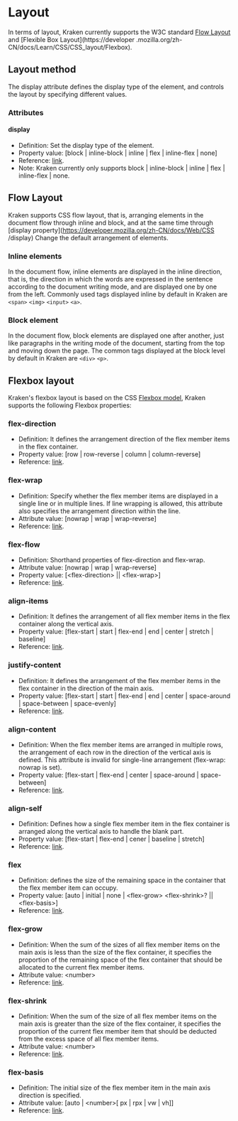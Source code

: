 # Layout

In terms of layout, Kraken currently supports the W3C standard [Flow Layout](https://developer.mozilla.org/zh-CN/docs/Web/CSS/CSS_Flow_Layout) and [Flexible Box Layout](https://developer .mozilla.org/zh-CN/docs/Learn/CSS/CSS_layout/Flexbox).

## Layout method

The display attribute defines the display type of the element, and controls the layout by specifying different values.

### Attributes

#### display

- Definition: Set the display type of the element.
- Property value: [block | inline-block | inline | flex | inline-flex | none]
- Reference: [link](https://developer.mozilla.org/zh-CN/docs/Web/CSS/display).
- Note: Kraken currently only supports block | inline-block | inline | flex | inline-flex | none.

## Flow Layout

Kraken supports CSS flow layout, that is, arranging elements in the document flow through inline and block, and at the same time through [display property](https://developer.mozilla.org/zh-CN/docs/Web/CSS /display) Change the default arrangement of elements.

### Inline elements

In the document flow, inline elements are displayed in the inline direction, that is, the direction in which the words are expressed in the sentence according to the document writing mode, and are displayed one by one from the left.
Commonly used tags displayed inline by default in Kraken are `<span>` `<img>` `<input>` `<a>`.

### Block element

In the document flow, block elements are displayed one after another, just like paragraphs in the writing mode of the document, starting from the top and moving down the page.
The common tags displayed at the block level by default in Kraken are `<div>` `<p>`.

## Flexbox layout

Kraken's flexbox layout is based on the CSS [Flexbox model](https://developer.mozilla.org/zh-CN/docs/Learn/CSS/CSS_layout/Flexbox), Kraken supports the following Flexbox properties:

### flex-direction

- Definition: It defines the arrangement direction of the flex member items in the flex container.
- Property value: [row | row-reverse | column | column-reverse]
- Reference: [link](https://developer.mozilla.org/zh-CN/docs/Web/CSS/flex-direction).

### flex-wrap

- Definition: Specify whether the flex member items are displayed in a single line or in multiple lines. If line wrapping is allowed, this attribute also specifies the arrangement direction within the line.
- Attribute value: [nowrap | wrap | wrap-reverse]
- Reference: [link](https://developer.mozilla.org/zh-CN/docs/Web/CSS/flex-wrap).

### flex-flow

- Definition: Shorthand properties of flex-direction and flex-wrap.
- Attribute value: [nowrap | wrap | wrap-reverse]
- Property value: [\<flex-direction> || \<flex-wrap>]
- Reference: [link](https://developer.mozilla.org/zh-CN/docs/Web/CSS/flex-flow).

### align-items

- Definition: It defines the arrangement of all flex member items in the flex container along the vertical axis.
- Property value: [flex-start | start | flex-end | end | center | stretch | baseline]
- Reference: [link](https://developer.mozilla.org/zh-CN/docs/Web/CSS/align-items).

### justify-content

- Definition: It defines the arrangement of the flex member items in the flex container in the direction of the main axis.
- Property value: [flex-start | start | flex-end | end | center | space-around | space-between | space-evenly]
- Reference: [link](https://developer.mozilla.org/zh-CN/docs/Web/CSS/justify-content).

### align-content

- Definition: When the flex member items are arranged in multiple rows, the arrangement of each row in the direction of the vertical axis is defined. This attribute is invalid for single-line arrangement (flex-wrap: nowrap is set).
- Property value: [flex-start | flex-end | center | space-around | space-between]
- Reference: [link](https://developer.mozilla.org/zh-CN/docs/Web/CSS/align-content).

### align-self

- Definition: Defines how a single flex member item in the flex container is arranged along the vertical axis to handle the blank part.
- Property value: [flex-start | flex-end | cener | baseline | stretch]
- Reference: [link](https://developer.mozilla.org/zh-CN/docs/Web/CSS/align-self).

### flex

- Definition: defines the size of the remaining space in the container that the flex member item can occupy.
- Property value: [auto | initial | none | \<flex-grow> \<flex-shrink>? || \<flex-basis>]
- Reference: [link](https://developer.mozilla.org/zh-CN/docs/Web/CSS/flex).

### flex-grow

- Definition: When the sum of the sizes of all flex member items on the main axis is less than the size of the flex container, it specifies the proportion of the remaining space of the flex container that should be allocated to the current flex member items.
- Attribute value: \<number>
- Reference: [link](https://developer.mozilla.org/zh-CN/docs/Web/CSS/flex-grow).

### flex-shrink

- Definition: When the sum of the size of all flex member items on the main axis is greater than the size of the flex container, it specifies the proportion of the current flex member item that should be deducted from the excess space of all flex member items.
- Attribute value: \<number>
- Reference: [link](https://developer.mozilla.org/zh-CN/docs/Web/CSS/flex-shrink).

### flex-basis

- Definition: The initial size of the flex member item in the main axis direction is specified.
- Attribute value: [auto | \<number>[ px | rpx | vw | vh]]
- Reference: [link](https://developer.mozilla.org/zh-CN/docs/Web/CSS/flex-basis).
